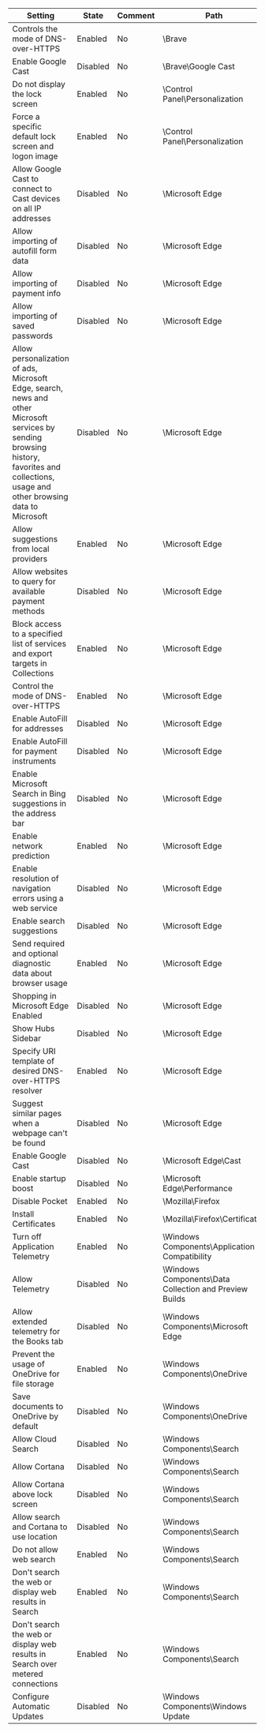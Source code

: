 | Setting | State | Comment | Path |
|---------|-------|---------|------|
| Controls the mode of DNS-over-HTTPS | Enabled | No | \Brave |
| Enable Google Cast | Disabled | No | \Brave\Google Cast |
| Do not display the lock screen | Enabled | No | \Control Panel\Personalization |
| Force a specific default lock screen and logon image | Enabled | No | \Control Panel\Personalization |
| Allow Google Cast to connect to Cast devices on all IP addresses | Disabled | No | \Microsoft Edge |
| Allow importing of autofill form data | Disabled | No | \Microsoft Edge |
| Allow importing of payment info | Disabled | No | \Microsoft Edge |
| Allow importing of saved passwords | Disabled | No | \Microsoft Edge |
| Allow personalization of ads, Microsoft Edge, search, news and other Microsoft services by sending browsing history, favorites and collections, usage and other browsing data to Microsoft | Disabled | No | \Microsoft Edge |
| Allow suggestions from local providers | Enabled | No | \Microsoft Edge |
| Allow websites to query for available payment methods | Disabled | No | \Microsoft Edge |
| Block access to a specified list of services and export targets in Collections | Enabled | No | \Microsoft Edge |
| Control the mode of DNS-over-HTTPS | Enabled | No | \Microsoft Edge |
| Enable AutoFill for addresses | Disabled | No | \Microsoft Edge |
| Enable AutoFill for payment instruments | Disabled | No | \Microsoft Edge |
| Enable Microsoft Search in Bing suggestions in the address bar | Disabled | No | \Microsoft Edge |
| Enable network prediction | Enabled | No | \Microsoft Edge |
| Enable resolution of navigation errors using a web service | Disabled | No | \Microsoft Edge |
| Enable search suggestions | Disabled | No | \Microsoft Edge |
| Send required and optional diagnostic data about browser usage | Enabled | No | \Microsoft Edge |
| Shopping in Microsoft Edge Enabled | Disabled | No | \Microsoft Edge |
| Show Hubs Sidebar | Disabled | No | \Microsoft Edge |
| Specify URI template of desired DNS-over-HTTPS resolver | Enabled | No | \Microsoft Edge |
| Suggest similar pages when a webpage can't be found | Disabled | No | \Microsoft Edge |
| Enable Google Cast | Disabled | No | \Microsoft Edge\Cast |
| Enable startup boost | Disabled | No | \Microsoft Edge\Performance |
| Disable Pocket | Enabled | No | \Mozilla\Firefox |
| Install Certificates | Enabled | No | \Mozilla\Firefox\Certificates |
| Turn off Application Telemetry | Enabled | No | \Windows Components\Application Compatibility |
| Allow Telemetry | Disabled | No | \Windows Components\Data Collection and Preview Builds |
| Allow extended telemetry for the Books tab | Disabled | No | \Windows Components\Microsoft Edge |
| Prevent the usage of OneDrive for file storage | Enabled | No | \Windows Components\OneDrive |
| Save documents to OneDrive by default | Disabled | No | \Windows Components\OneDrive |
| Allow Cloud Search | Disabled | No | \Windows Components\Search |
| Allow Cortana | Disabled | No | \Windows Components\Search |
| Allow Cortana above lock screen | Disabled | No | \Windows Components\Search |
| Allow search and Cortana to use location | Disabled | No | \Windows Components\Search |
| Do not allow web search | Enabled | No | \Windows Components\Search |
| Don't search the web or display web results in Search | Enabled | No | \Windows Components\Search |
| Don't search the web or display web results in Search over metered connections | Enabled | No | \Windows Components\Search |
| Configure Automatic Updates | Disabled | No | \Windows Components\Windows Update |